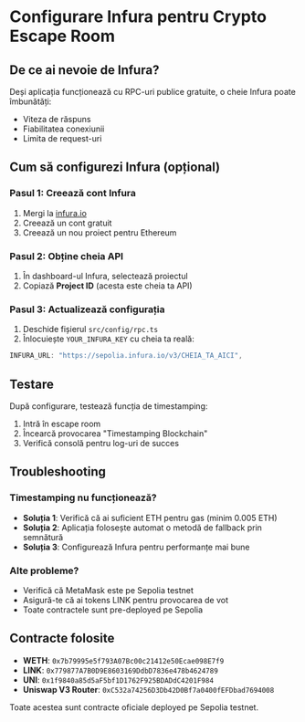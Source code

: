 # Configurare Infura pentru Crypto Escape Room

## De ce ai nevoie de Infura?

Deși aplicația funcționează cu RPC-uri publice gratuite, o cheie Infura poate îmbunătăți:
- Viteza de răspuns
- Fiabilitatea conexiunii
- Limita de request-uri

## Cum să configurezi Infura (opțional)

### Pasul 1: Creează cont Infura
1. Mergi la [infura.io](https://infura.io)
2. Creează un cont gratuit
3. Creează un nou proiect pentru Ethereum

### Pasul 2: Obține cheia API
1. În dashboard-ul Infura, selectează proiectul
2. Copiază **Project ID** (acesta este cheia ta API)

### Pasul 3: Actualizează configurația
1. Deschide fișierul `src/config/rpc.ts`
2. Înlocuiește `YOUR_INFURA_KEY` cu cheia ta reală:

```typescript
INFURA_URL: "https://sepolia.infura.io/v3/CHEIA_TA_AICI",
```

## Testare

După configurare, testează funcția de timestamping:
1. Intră în escape room
2. Încearcă provocarea "Timestamping Blockchain"
3. Verifică consolă pentru log-uri de succes

## Troubleshooting

### Timestamping nu funcționează?
- **Soluția 1**: Verifică că ai suficient ETH pentru gas (minim 0.005 ETH)
- **Soluția 2**: Aplicația folosește automat o metodă de fallback prin semnătură
- **Soluția 3**: Configurează Infura pentru performanțe mai bune

### Alte probleme?
- Verifică că MetaMask este pe Sepolia testnet
- Asigură-te că ai tokens LINK pentru provocarea de vot
- Toate contractele sunt pre-deployed pe Sepolia

## Contracte folosite

- **WETH**: `0x7b79995e5f793A07Bc00c21412e50Ecae098E7f9`
- **LINK**: `0x779877A7B0D9E8603169DdbD7836e478b4624789`
- **UNI**: `0x1f9840a85d5aF5bf1D1762F925BDADdC4201F984`
- **Uniswap V3 Router**: `0xC532a74256D3Db42D0Bf7a0400fEFDbad7694008`

Toate acestea sunt contracte oficiale deployed pe Sepolia testnet.
